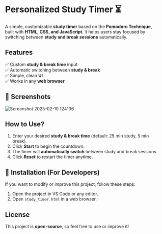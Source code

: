 
# **Personalized Study Timer ⏳**  

A simple, customizable **study timer** based on the **Pomodoro Technique**, built with **HTML, CSS, and JavaScript**. It helps users stay focused by switching between **study and break sessions** automatically.  

## Features  
✅ Custom **study & break time** input  
✅ Automatic switching between **study & break**  
✅ Simple, clean **UI**  
✅ Works in any **web browser**  

## 📸 Screenshots 
![Screenshot 2025-02-10 124136](https://github.com/user-attachments/assets/08410057-76e9-4796-93a8-6e8f918669a2)


## How to Use? 
1. Enter your desired **study & break time** (default: 25 min study, 5 min break).  
2. Click **Start** to begin the countdown.  
3. The timer will **automatically switch** between study and break sessions.  
4. Click **Reset** to restart the timer anytime.  

## **📂 Installation (For Developers)**  
If you want to modify or improve this project, follow these steps:  


1. Open the project in VS Code or any editor.
2. Open `study_timer.html` in a web browser.  

## License
This project is **open-source**, so feel free to use or improve it!  

